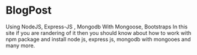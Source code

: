 # BlogPost
Using NodeJS, Express-JS , Mongodb With Mongoose, Bootstraps
In this site if you are randering of it then you should know about how to work with npm package and install node js, express js, mongodb with mongooes and many more.


